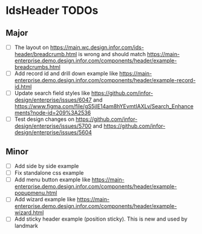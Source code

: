 # IdsHeader TODOs

## Major

- [ ] The layout on https://main.wc.design.infor.com/ids-header/breadcrumb.html is wrong and should match https://main-enterprise.demo.design.infor.com/components/header/example-breadcrumbs.html
- [ ] Add record id and drill down example like https://main-enterprise.demo.design.infor.com/components/header/example-record-id.html
- [ ] Update search field styles like https://github.com/infor-design/enterprise/issues/6047
  and https://www.figma.com/file/gS5jIE14am8hYEvmtIAXLv/Search_Enhancements?node-id=209%3A2536
- [ ] Test design changes on https://github.com/infor-design/enterprise/issues/5700 and https://github.com/infor-design/enterprise/issues/5604

## Minor

- [ ] Add side by side example
- [ ] Fix standalone css example
- [ ] Add menu button example like https://main-enterprise.demo.design.infor.com/components/header/example-popupmenu.html
- [ ] Add wizard example like https://main-enterprise.demo.design.infor.com/components/header/example-wizard.html
- [ ] Add sticky header example (position sticky). This is new and used by landmark
